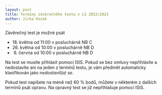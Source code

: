 ```yaml
---
layout: post
title: Termíny závěrečného testu v LS 2022/2023
author: Jirka Kosek
---
```


Závěrečný test je možné psát

* 18. května od 11:00 v posluchárně NB C
* 26. května od 10:00 v posluchárně NB D
*  9. června od 10:00 v posluchárně NB D

Na test se musíte přihlásit pomocí ISIS. Pokud se bez omluvy
nepřihlásíte a nedostavíte ani na jeden z termínů testu, je vám
předmět automaticky klasifikován jako *nedostavil(a) se*.

Pokud test napíšete na méně než 60 % bodů, můžete v některém
z dalších termínů psát opravu. Na opravný test se již
nepřihlašuje pomocí ISIS.
